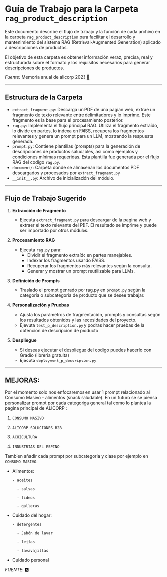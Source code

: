 # **Guía de Trabajo para la Carpeta `rag_product_description`**

Este documento describe el flujo de trabajo y la función de cada archivo en la carpeta `rag_product_description` para facilitar el desarrollo y mantenimiento del sistema RAG (Retrieval-Augmented Generation) aplicado a descripciones de productos.

El objetivo de esta carpeta es obtener información veraz, precisa, real y estructurada sobre el formato y los requisitos necesarios para generar descripciones de productos.

*Fuente:*  Memoria anual de alicorp 2023  [📄](https://www.alicorp.com.pe/media/PDF/memoria_anual_2023.pdf)

---
## Estructura de la Carpeta

- `extract_fragment.py`: Descarga un PDF de una pagian web, extrae un fragmento de texto relevante entre delimitadores y lo imprime. Este fragmento es la base para el procesamiento posterior.
- `rag.py`: Implementa el flujo principal RAG. Utiliza el fragmento extraído, lo divide en partes, lo indexa en FAISS, recupera los fragmentos relevantes y genera un prompt para un LLM, mostrando la respuesta generada.
- `prompt.py`: Contiene plantillas (prompts) para la generación de descripciones de productos saludables, así como ejemplos y condiciones mínimas requeridas. Esta plantilla fue generada por el flujo RAG del codigo `rag.py`.
- `document/`: Carpeta donde se almacenan los documentos PDF descargados y procesados por `extract_fragment.py`
- `__init__.py`: Archivo de inicialización del módulo.

---
## Flujo de Trabajo Sugerido

1. **Extracción de Fragmento**
   - Ejecuta `extract_fragment.py` para descargar de la pagina web y extraer el texto relevante del PDF. El resultado se imprime y puede ser importado por otros módulos.

2. **Procesamiento RAG**
   - Ejecuta `rag.py` para:
     - Dividir el fragmento extraído en partes manejables.
     - Indexar los fragmentos usando FAISS.
     - Recuperar los fragmentos más relevantes según la consulta.
     - Generar y mostrar un prompt reutilizable para LLMs.
       
3. **Definición de Prompts**
   - Traslado el prompt genrado por rag.py en `prompt.py` según la categoría o subcategoría de producto que se desee trabajar.

4. **Personalización y Pruebas**
   - Ajusta los parámetros de fragmentación, prompts y consultas según los resultados obtenidos y las necesidades del proyecto.
   - Ejevuta `test_p_description.py` y podras hacer pruebas de la obtencion de descripcion de producto
  
5. **Despliegue**
   - Si  deseas ejecutar el despliegue del codigo puedes hacerlo con Gradio (libreria gratuita)
   - Ejecuta `deployment_p_description.py`

---
## MEJORAS:

Por el momento solo nos enfocaremos en usar 1 prompt relacionado al Consumo Masivo - alimentos (snack saludable).
En un futuro se se piensa personalizar prompt por cada categoriga general tal como lo plantea la pagina principal de ALICORP :

1. `CONSUMO MASIVO`

2. `ALICORP SOLUCIONES B2B`

3. `ACUICULTURA`

4. `INDUSTRIAS DEL ESPINO`

Tambien añadir cada prompt por subcategoria y clase por ejemplo en `CONSUMO MASIVO`:

- Alimentos:
  
      - aceites
  
		- salsas
  
		- fideos
  
		- galletas
  
- Cuidado del hogar:
  
      - detergentes
  
		- Jabón de lavar
  
		- lejías
  
		- lavavajillas
  
- Cuidado personal

*FUENTE*: [](https://www.alicorp.com.pe/pe/es/productos/consumo-masivo)
🅰️
